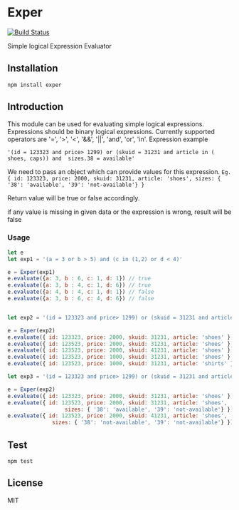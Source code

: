 # Exper

[![Build Status](https://travis-ci.org/swathysubhash/exper.svg?branch=master)](https://travis-ci.org/swathysubhash/exper)

Simple logical Expression Evaluator


## Installation
`npm install exper`

## Introduction
This module can be used for evaluating simple logical expressions. Expressions should be binary logical expressions. 
Currently supported operators are '=', '>', '<', '&&', '||', 'and', 'or', 'in'.
Expression example

`'(id = 123323 and price> 1299) or (skuid = 31231 and article in ( shoes, caps)) and  sizes.38 = available'`

We need to pass an object which can provide values for this expression. 
`Eg. { id: 123323, price: 2000, skuid: 31231, article: 'shoes', sizes: { '38': 'available', '39': 'not-available'} }`

Return value will be true or false accordingly.

if any value is missing in given data or the expression is wrong, result will be false


### Usage

```javascript
let e
let exp1 = '(a = 3 or b > 5) and (c in (1,2) or d < 4)'

e = Exper(exp1)
e.evaluate({a: 3, b : 6, c: 1, d: 1}) // true
e.evaluate({a: 3, b : 4, c: 1, d: 6}) // true 
e.evaluate({a: 4, b : 4, c: 1, d: 1}) // false
e.evaluate({a: 3, b : 6, c: 4, d: 6}) // false


let exp2 = '(id = 123323 and price> 1299) or (skuid = 31231 and article in ( shoes, caps))'

e = Exper(exp2)
e.evaluate({ id: 123323, price: 2000, skuid: 31231, article: 'shoes' }) // true
e.evaluate({ id: 123523, price: 2000, skuid: 31231, article: 'shoes' }) // true
e.evaluate({ id: 123523, price: 2000, skuid: 41231, article: 'shoes' }) // false
e.evaluate({ id: 123523, price: 1000, skuid: 31231, article: 'shoes' }) // true
e.evaluate({ id: 123523, price: 1000, skuid: 31231, article: 'shirts' }) // false

let exp3 = '(id = 123323 and price> 1299) or (skuid = 31231 and article in ( shoes, caps)) and sizes.38 = available'

e = Exper(exp2)
e.evaluate({ id: 123323, price: 2000, skuid: 31231, article: 'shoes' }) // false
e.evaluate({ id: 123523, price: 2000, skuid: 31231, article: 'shoes',
  				  sizes: { '38': 'available', '39': 'not-available'} }) // true
e.evaluate({ id: 123523, price: 2000, skuid: 41231, article: 'shoes',
              sizes: { '38': 'not-available', '39': 'not-available'} }) // false

```


## Test

`npm test`



## License

MIT
